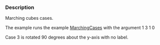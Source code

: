 ### Description

Marching cubes cases.

The example runs the example [MarchingCases](../MarchingCases) with the argument 1 3 1 0

Case 3 is rotated 90 degrees about the y-axis with no label.
